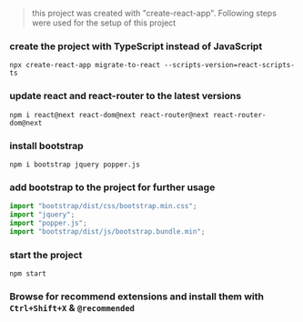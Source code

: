 > this project was created with "create-react-app". Following steps were used for the setup of this project

### create the project with TypeScript instead of JavaScript

```
npx create-react-app migrate-to-react --scripts-version=react-scripts-ts
```

### update react and react-router to the latest versions

```
npm i react@next react-dom@next react-router@next react-router-dom@next
```

### install bootstrap

```
npm i bootstrap jquery popper.js
```

### add bootstrap to the project for further usage

```js
import "bootstrap/dist/css/bootstrap.min.css";
import "jquery";
import "popper.js";
import "bootstrap/dist/js/bootstrap.bundle.min";
```

### start the project

```
npm start
```

### Browse for recommend extensions and install them with `Ctrl+Shift+X` & `@recommended`
